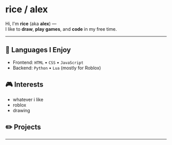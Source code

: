 #  rice / alex

Hi, I'm **rice** (aka **alex**) —  
I like to **draw**, **play games**, and **code** in my free time.

---

## 🔧 Languages I Enjoy
- Frontend: `HTML` • `CSS` • `JavaScript`
- Backend: `Python` • `Lua` (mostly for Roblox)

## 🎮 Interests
- whatever i like
- roblox
- drawing

## ✏️ Projects

---
